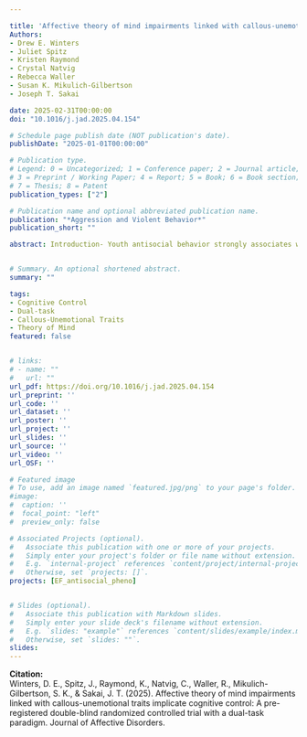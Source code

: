 ```yaml
---

title: 'Affective theory of mind impairments linked with callous-unemotional traits implicate cognitive control: A pre-registered double-blind randomized controlled trial with a dual-task paradigm'
Authors: 
- Drew E. Winters
- Juliet Spitz
- Kristen Raymond
- Crystal Natvig
- Rebecca Waller
- Susan K. Mikulich-Gilbertson
- Joseph T. Sakai

date: 2025-02-31T00:00:00
doi: "10.1016/j.jad.2025.04.154"

# Schedule page publish date (NOT publication's date).
publishDate: "2025-01-01T00:00:00"

# Publication type.
# Legend: 0 = Uncategorized; 1 = Conference paper; 2 = Journal article;
# 3 = Preprint / Working Paper; 4 = Report; 5 = Book; 6 = Book section;
# 7 = Thesis; 8 = Patent
publication_types: ["2"]

# Publication name and optional abbreviated publication name.
publication: "*Aggression and Violent Behavior*"
publication_short: ""

abstract: Introduction- Youth antisocial behavior strongly associates with conduct problems (CP) and callous-unemotional (CU) traits. While CP has links to broad cognitive impairments, CU traits have specific links with cognitive control and affective theory of mind (ToM) difficulties. Evidence suggests cognitive control limitations impact affective processing in ToM amongst youth with elevated CU traits. Here we sought to improve on those initial findings by leveraging a randomized dual-task (within-trial) design to replicate and extend prior findings. Methods- In this double-blind, randomized controlled trial, 85 participants (47 % female) were stratified by sex and CU trait severity. The study employed a ToM task with cognitive, affective, and physical conditions, combined with an inhibitory processing task to tax cognitive control. Participants completed single and dual-task trials, counterbalanced to test within-subject effects. Primary hypotheses were tested with both CP and CU traits in the same model using repeated measure mixed effects to examine changes in accuracy and reaction time. Results- CU traits were uniquely associated with greater impairments in affective ToM under dual-task conditions, reflecting increased difficulty integrating affective information when cognitive demands were increased. CP associated with lower single ToM performance but no change during dual-task trials. Notably, participants resilient to dual-task effects reported fewer antisocial behaviors, even with elevated CU traits. Limitations- While appropriately powered for study aims, the sample was underpowered to detect any potential primary and secondary variant interactions on study outcomes. Conclusions- These findings support a CU trait specific cognitive-affective interaction as a mechanism critical for understanding youth antisocial behavior.


# Summary. An optional shortened abstract.
summary: ""

tags:
- Cognitive Control
- Dual-task
- Callous-Unemotional Traits
- Theory of Mind
featured: false


# links:
# - name: ""
#   url: ""
url_pdf: https://doi.org/10.1016/j.jad.2025.04.154
url_preprint: ''
url_code: ''
url_dataset: ''
url_poster: ''
url_project: ''
url_slides: ''
url_source: ''
url_video: ''
url_OSF: ''

# Featured image
# To use, add an image named `featured.jpg/png` to your page's folder. 
#image:
#  caption: ''
#  focal_point: "left"
#  preview_only: false

# Associated Projects (optional).
#   Associate this publication with one or more of your projects.
#   Simply enter your project's folder or file name without extension.
#   E.g. `internal-project` references `content/project/internal-project/index.md`.
#   Otherwise, set `projects: []`.
projects: [EF_antisocial_pheno]


# Slides (optional).
#   Associate this publication with Markdown slides.
#   Simply enter your slide deck's filename without extension.
#   E.g. `slides: "example"` references `content/slides/example/index.md`.
#   Otherwise, set `slides: ""`.
slides: 
---
```

**Citation:**  
Winters, D. E., Spitz, J., Raymond, K., Natvig, C., Waller, R., Mikulich-Gilbertson, S. K., & Sakai, J. T. (2025). Affective theory of mind impairments linked with callous-unemotional traits implicate cognitive control: A pre-registered double-blind randomized controlled trial with a dual-task paradigm. Journal of Affective Disorders.

